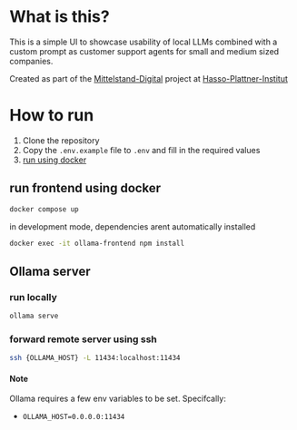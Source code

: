 # What is this?
This is a simple UI to showcase usability of local LLMs combined with a custom prompt as customer support agents for small and medium sized companies.

Created as part of the [Mittelstand-Digital](https://digitalzentrum-berlin.de/) project at [Hasso-Plattner-Institut](hpi.de)

# How to run

1. Clone the repository
2. Copy the `.env.example` file to `.env` and fill in the required values
3. [run using docker](#run-frontend-using-docker)

## run frontend using docker
```bash
docker compose up
```
in development mode, dependencies arent automatically installed
```bash
docker exec -it ollama-frontend npm install
```

## Ollama server
### run locally
```bash
ollama serve
```

### forward remote server using ssh
```bash
ssh {OLLAMA_HOST} -L 11434:localhost:11434
```
#### Note
Ollama requires a few env variables to be set. Specifcally:
- `OLLAMA_HOST=0.0.0.0:11434`


